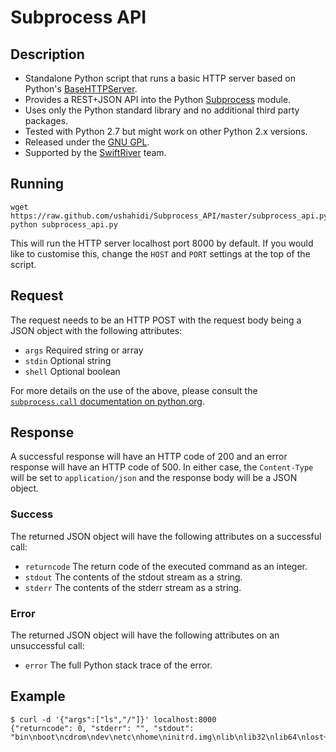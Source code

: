 # Subprocess API

## Description

* Standalone Python script that runs a basic HTTP server based on Python's [BaseHTTPServer](http://docs.python.org/library/basehttpserver.html).
* Provides a REST+JSON API into the Python [Subprocess](http://docs.python.org/library/subprocess.html) module.
* Uses only the Python standard library and no additional third party packages.
* Tested with Python 2.7 but might work on other Python 2.x versions.
* Released under the [GNU GPL](http://www.gnu.org/copyleft/gpl.html).
* Supported by the [SwiftRiver](http://groups.google.com/group/swiftriver) team.

## Running

    wget https://raw.github.com/ushahidi/Subprocess_API/master/subprocess_api.py
    python subprocess_api.py

This will run the HTTP server localhost port 8000 by default. If you would like to customise this, change the `HOST` and `PORT` settings at the top of the script.

## Request

The request needs to be an HTTP POST with the request body being a JSON object with the following attributes:

* `args` Required string or array
* `stdin` Optional string
* `shell` Optional boolean

For more details on the use of the above, please consult the [`subprocess.call` documentation on python.org](http://docs.python.org/library/subprocess.html#subprocess.call).

## Response

A successful response will have an HTTP code of 200 and an error response will have an HTTP code of 500. In either case, the `Content-Type` will be set to `application/json` and the response body will be a JSON object.

### Success

The returned JSON object will have the following attributes on a successful call:

* `returncode` The return code of the executed command as an integer.
* `stdout` The contents of the stdout stream as a string.
* `stderr` The contents of the stderr stream as a string.

### Error

The returned JSON object will have the following attributes on an unsuccessful call:

* `error` The full Python stack trace of the error.

## Example

    $ curl -d '{"args":["ls","/"]}' localhost:8000
    {"returncode": 0, "stderr": "", "stdout": "bin\nboot\ncdrom\ndev\netc\nhome\ninitrd.img\nlib\nlib32\nlib64\nlost+found\nmedia\nmnt\nopt\nproc\nroot\nrun\nsbin\nselinux\nsrv\nsys\ntmp\nusr\nvar\nvmlinuz\n"}
